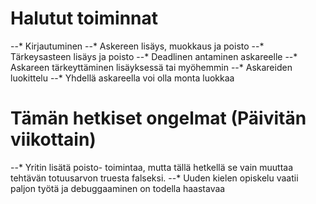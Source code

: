 # Halutut toiminnat

--* Kirjautuminen
--* Askereen lisäys, muokkaus ja poisto
--* Tärkeysasteen lisäys ja poisto
--* Deadlinen antaminen askareelle
--* Askareen tärkeyttäminen lisäyksessä tai myöhemmin
--* Askareiden luokittelu
--* Yhdellä askareella voi olla monta luokkaa

# Tämän hetkiset ongelmat (Päivitän viikottain)

--* Yritin lisätä poisto- toimintaa, mutta tällä hetkellä se vain muuttaa tehtävän totuusarvon truesta falseksi. 
--* Uuden kielen opiskelu vaatii paljon työtä ja debuggaaminen on todella haastavaa
